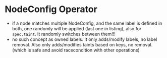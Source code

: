 # NodeConfig Operator


- if a node matches multiple NodeConfig, and the same label is defined in both, one randomly will be applied (last one in listing), also for `spec.taint`. It randomly switches between them!!!
- no such concept as owned labels. It only adds/modify labels, no label removal. Also only adds/modifies taints based on keys, no removal. (which is safe and avoid racecondition with other operations)
